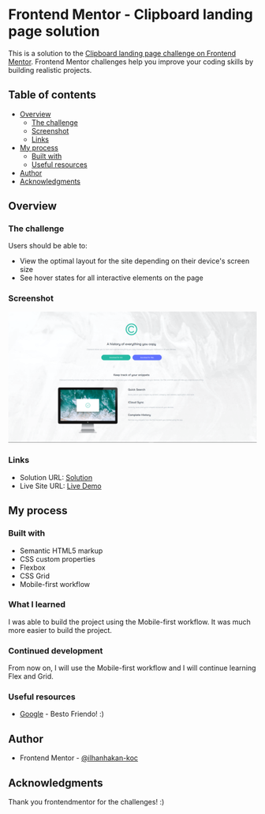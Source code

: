 # Frontend Mentor - Clipboard landing page solution

This is a solution to the [Clipboard landing page challenge on Frontend Mentor](https://www.frontendmentor.io/challenges/clipboard-landing-page-5cc9bccd6c4c91111378ecb9). Frontend Mentor challenges help you improve your coding skills by building realistic projects. 

## Table of contents

- [Overview](#overview)
  - [The challenge](#the-challenge)
  - [Screenshot](#screenshot)
  - [Links](#links)
- [My process](#my-process)
  - [Built with](#built-with)
  - [Useful resources](#useful-resources)
- [Author](#author)
- [Acknowledgments](#acknowledgments)

## Overview

### The challenge

Users should be able to:

- View the optimal layout for the site depending on their device's screen size
- See hover states for all interactive elements on the page

### Screenshot

![](./screenshot.PNG)

### Links

- Solution URL: [Solution](https://www.frontendmentor.io/solutions/responsive-clipboard-landing-page-wNiRZEh20)
- Live Site URL: [Live Demo](https://ilhanhakan-koc.github.io/frontend_clipboard-landing-page/)

## My process

### Built with

- Semantic HTML5 markup
- CSS custom properties
- Flexbox
- CSS Grid
- Mobile-first workflow

### What I learned

I was able to build the project using the Mobile-first workflow. It was much more easier to build the project.

### Continued development

From now on, I will use the Mobile-first workflow and I will continue learning Flex and Grid.

### Useful resources

- [Google](https://www.google.com) - Besto Friendo! :)

## Author

- Frontend Mentor - [@ilhanhakan-koc](https://www.frontendmentor.io/profile/ilhanhakan-koc)

## Acknowledgments

Thank you frontendmentor for the challenges! :)
